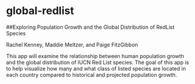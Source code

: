 # global-redlist

##Exploring Population Growth and the Global Distribution of RedList Species


Rachel Kenney, Maddie Meltzer, and Paige FitzGibbon

This app will examine the relationship between human population growth and the global distribution of IUCN Red List species. The goal of this app is to help visualize how many and what class of listed species are located in each country compared to historical and projected population growth.

